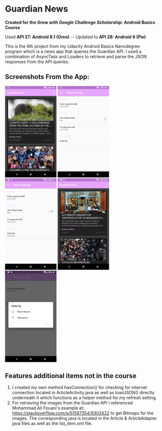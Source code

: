 # Guardian News

**Created for the *Grow with Google Challenge Scholarship:* Android Basics Course**

Used **API 27: Android 8.1 (Oreo)** -- Updated to **API 28: Android 9 (Pie)**

This is the 6th project from my Udacity Android Basics Nanodegree program which is a news app that queries the Guardian API. 
I used a combination of AsyncTask and Loaders to retrieve and parse the JSON responses from the API queries. 

## Screenshots From the App:
<img src="./Guardian1.png" alt="screenshot 1" width="170px"/> <img src="./Guardian2.png" alt="screenshot 2" width="170px"/> <img src="./Guardian3.png" alt="screenshot 3" width="170px"/> <img src="./Guardian4.png" alt="screenshot 4" width="170px"/> <img src="./Guardian5.png" alt="screenshot 5" width="170px"/>

## Features additional items not in the course
1. I created my own method hasConnection() for checking for internet connection located in ArticleActivity.java
as well as loadJSON() directly underneath it which functions as a helper method for my refresh setting.
2. For retrieving the images from the Guardian API I referenced Mohammad Ali Fouani's example at: https://stackoverflow.com/q/51587354/9302422 to get Bitmaps for the images. The corresponding java is located in the Article & ArticleAdapter java files as well as the list_item.xml file. 
